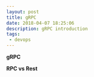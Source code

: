 ```yaml
---
layout: post
title: gRPC
date: 2018-04-07 18:25:06
description: gRPC introduction
tags: 
 - devops
---
```



**gRPC**

**RPC vs Rest**

